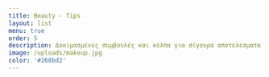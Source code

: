 ```yaml
---
title: Beauty - Tips
layout: list
menu: true
order: 5
description: Δοκιμασμένες συμβουλές και κόλπα για σίγουρα αποτελέσματα!
image: /uploads/makeup.jpg
color: '#268bd2'
---
```


